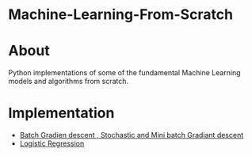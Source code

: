 # Machine-Learning-From-Scratch
# About
Python implementations of some of the fundamental Machine Learning models and algorithms from scratch.
# Implementation
- [Batch Gradien descent , Stochastic and Mini batch Gradiant descent]()
- [Logistic Regression](https://github.com/AMNAALMGLY/Machine-Learning-From-Scratch/blob/main/Logistic_Regression.ipynb)
